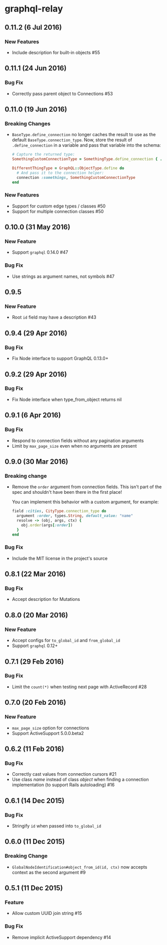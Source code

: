 # graphql-relay

## 0.11.2 (6 Jul 2016)

### New Features

- Include description for built-in objects #55

## 0.11.1 (24 Jun 2016)

### Bug Fix

- Correctly pass parent object to Connections #53

## 0.11.0 (19 Jun 2016)

### Breaking Changes

- `BaseType.define_connection` no longer caches the result to use as the default `BaseType.connection_type`. Now, store the result of `.define_connection` in a variable and pass that variable into the schema:

    ```ruby
    # Capture the returned type:
    SomethingCustomConnectionType = SomethingType.define_connection { ... }

    DifferentThingType = GraphQL::ObjectType.define do
      # And pass it to the connection helper:
      connection :somethings, SomethingCustomConnectionType
    end
    ```

### New Features

- Support for custom edge types / classes #50
- Support for multiple connection classes #50

## 0.10.0 (31 May 2016)

### New Feature

- Support `graphql` 0.14.0 #47

### Bug Fix

- Use strings as argument names, not symbols #47

## 0.9.5

### New Feature

- Root `id` field may have a description #43

## 0.9.4 (29 Apr 2016)

### Bug Fix

- Fix Node interface to support GraphQL 0.13.0+

## 0.9.2 (29 Apr 2016)

### Bug Fix

- Fix Node interface when type_from_object returns nil

## 0.9.1 (6 Apr 2016)

### Bug Fix

- Respond to connection fields without any pagination arguments
- Limit by `max_page_size` even when no arguments are present

## 0.9.0 (30 Mar 2016)

### Breaking change

- Remove the `order` argument from connection fields. This isn't part of the spec and shouldn't have been there in the first place!

  You can implement this behavior with a custom argument, for example:

   ```ruby
   field :cities, CityType.connection_type do
     argument :order, types.String, default_value: "name"
     resolve -> (obj, args, ctx) {
       obj.order(args[:order])
     }
   end
   ```

### Bug Fix

- Include the MIT license in the project's source

## 0.8.1 (22 Mar 2016)

### Bug Fix

- Accept description for Mutations

## 0.8.0 (20 Mar 2016)

### New Feature

- Accept configs for `to_global_id` and `from_global_id`
- Support `graphql` 0.12+

## 0.7.1 (29 Feb 2016)

### Bug Fix

- Limit the `count(*)` when testing next page with ActiveRecord #28

## 0.7.0 (20 Feb 2016)

### New Feature

- `max_page_size` option for connections
- Support ActiveSupport 5.0.0.beta2

## 0.6.2 (11 Feb 2016)

### Bug Fix

- Correctly cast values from connection cursors #21
- Use class _name_ instead of class _object_ when finding a connection implementation (to support Rails autoloading) #16

## 0.6.1 (14 Dec 2015)

### Bug Fix

- Stringify `id` when passed into `to_global_id`

## 0.6.0 (11 Dec 2015)

### Breaking Change

- `GlobalNodeIdentification#object_from_id(id, ctx)` now accepts context as the second argument #9

## 0.5.1 (11 Dec 2015)


### Feature

- Allow custom UUID join string #15

### Bug Fix

- Remove implicit ActiveSupport dependency #14

